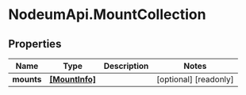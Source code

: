 # NodeumApi.MountCollection

## Properties

Name | Type | Description | Notes
------------ | ------------- | ------------- | -------------
**mounts** | [**[MountInfo]**](MountInfo.md) |  | [optional] [readonly] 


